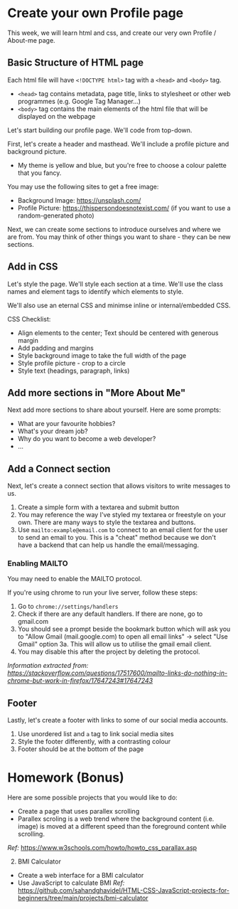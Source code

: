 # Create your own Profile page
This week, we will learn html and css, and create our very own Profile / About-me page.

## Basic Structure of HTML page
Each html file will have `<!DOCTYPE html>` tag with a `<head>` and `<body>` tag. 
- `<head>` tag contains metadata, page title, links to stylesheet or other web programmes (e.g. Google Tag Manager...)
- `<body>` tag contains the main elements of the html file that will be displayed on the webpage

Let's start building our profile page. We'll code from top-down.

First, let's create a header and masthead. We'll include a profile picture and background picture.
- My theme is yellow and blue, but you're free to choose a colour palette that you fancy.

You may use the following sites to get a free image:
- Background Image: https://unsplash.com/
- Profile Picture: https://thispersondoesnotexist.com/ (if you want to use a random-generated photo)

Next, we can create some sections to introduce ourselves and where we are from. You may think of other things you want to share - they can be new sections. 

## Add in CSS
Let's style the page. We'll style each section at a time. We'll use the class names and element tags to identify which elements to style. 

We'll also use an eternal CSS and minimse inline or internal/embedded CSS.

CSS Checklist:
- Align elements to the center; Text should be centered with generous margin
- Add padding and margins
- Style background image to take the full width of the page
- Style profile picture - crop to a circle
- Style text (headings, paragraph, links)

## Add more sections in "More About Me"
Next add more sections to share about yourself. 
Here are some prompts:
- What are your favourite hobbies?
- What's your dream job?
- Why do you want to become a web developer?
- ...

## Add a Connect section
Next, let's create a connect section that allows visitors to write messages to us. 

1. Create a simple form with a textarea and submit button
2. You may reference the way I've styled my textarea or freestyle on your own. There are many ways to style the textarea and buttons. 
3. Use `mailto:example@email.com` to connect to an email client for the user to send an email to you. This is a "cheat" method because we don't have a backend that can help us handle the email/messaging.
 
### Enabling MAILTO
You may need to enable the MAILTO protocol. 

If you're using chrome to run your live server, follow these steps:
1. Go to `chrome://settings/handlers`
2. Check if there are any default handlers. If there are none, go to gmail.com
3. You should see a prompt beside the bookmark button which will ask you to "Allow Gmail (mail.google.com) to open all email links" -> select "Use Gmail" option
3a. This will allow us to utilise the gmail email client.
4. You may disable this after the project by deleting the protocol.

*Information extracted from: https://stackoverflow.com/questions/17517600/mailto-links-do-nothing-in-chrome-but-work-in-firefox/17647243#17647243*

## Footer
Lastly, let's create a footer with links to some of our social media accounts.

1. Use unordered list and `a` tag to link social media sites
2. Style the footer differently, with a contrasting colour
3. Footer should be at the bottom of the page

# Homework (Bonus)
Here are some possible projects that you would like to do:
- Create a page that uses parallex scrolling
- Parallex scroling is a web trend where the background content (i.e. image) is moved at a different speed than the foreground content while scrolling. 

*Ref:* https://www.w3schools.com/howto/howto_css_parallax.asp

2. BMI Calculator
- Create a web interface for a BMI calculator
- Use JavaScript to calculate BMI
*Ref:* https://github.com/sahandghavidel/HTML-CSS-JavaScript-projects-for-beginners/tree/main/projects/bmi-calculator
